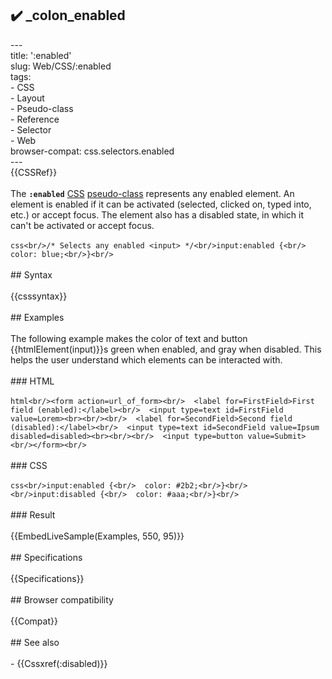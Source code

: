 ## ✔️ _colon_enabled 
 ---<br/>title: ':enabled'<br/>slug: Web/CSS/:enabled<br/>tags:<br/>  - CSS<br/>  - Layout<br/>  - Pseudo-class<br/>  - Reference<br/>  - Selector<br/>  - Web<br/>browser-compat: css.selectors.enabled<br/>---<br/>{{CSSRef}}<br/><br/>The **`:enabled`** [CSS](/en-US/docs/Web/CSS) [pseudo-class](/en-US/docs/Web/CSS/Pseudo-classes) represents any enabled element. An element is enabled if it can be activated (selected, clicked on, typed into, etc.) or accept focus. The element also has a disabled state, in which it can't be activated or accept focus.<br/><br/>```css<br/>/* Selects any enabled <input> */<br/>input:enabled {<br/>  color: blue;<br/>}<br/>```<br/><br/>## Syntax<br/><br/>{{csssyntax}}<br/><br/>## Examples<br/><br/>The following example makes the color of text and button {{htmlElement(input)}}s green when enabled, and gray when disabled. This helps the user understand which elements can be interacted with.<br/><br/>### HTML<br/><br/>```html<br/><form action=url_of_form><br/>  <label for=FirstField>First field (enabled):</label><br/>  <input type=text id=FirstField value=Lorem><br><br/><br/>  <label for=SecondField>Second field (disabled):</label><br/>  <input type=text id=SecondField value=Ipsum disabled=disabled><br><br/><br/>  <input type=button value=Submit><br/></form><br/>```<br/><br/>### CSS<br/><br/>```css<br/>input:enabled {<br/>  color: #2b2;<br/>}<br/><br/>input:disabled {<br/>  color: #aaa;<br/>}<br/>```<br/><br/>### Result<br/><br/>{{EmbedLiveSample(Examples, 550, 95)}}<br/><br/>## Specifications<br/><br/>{{Specifications}}<br/><br/>## Browser compatibility<br/><br/>{{Compat}}<br/><br/>## See also<br/><br/>- {{Cssxref(:disabled)}}<br/>